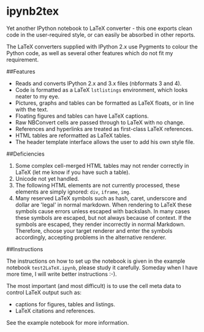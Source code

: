 ipynb2tex
=========

Yet another IPython notebook to LaTeX converter - this one exports clean code in the user-required style, or can easily be absorbed in other reports.

The LaTeX converters supplied with IPython 2.x use Pygments to colour the Python code, as well as several other features which do not fit my requirement. 

##Features
  
-  Reads and converts IPython 2.x and 3.x files (nbformats 3 and 4).
-  Code is formatted as a LaTeX `lstlistings` environment, which looks neater to my eye.  
-  Pictures,  graphs and tables can be formatted as LaTeX floats, or in line with the text.  
-  Floating figures and tables can have LaTeX captions.  
-  Raw NBConvert cells are passed through to LaTeX with no change. 
-  References and hyperlinks are treated as first-class LaTeX references.  
-  HTML tables are reformatted as LaTeX tables.  
-  The header template interface allows the user to add his own style file.

##Deficiencies

   
1. Some complex cell-merged HTML tables may not render correctly in LaTeX (let me know if you have such a table).     
1. Unicode not yet handled.  
1. The following HTML elements are not currently processed, these elements are simply ignored: `div`, `iframe`, `img`.  
2. Many reserved LaTeX symbols such as hash, caret, underscore and dollar are 'legal' in normal markdown.  When rendering to LaTeX these symbols cause errors unless escaped with backslash.  In many cases these symbols are escaped, but not always because of context.  If the symbols are escaped, they render incorrectly in normal Markdown. Therefore, choose your target renderer and enter the symbols accordingly, accepting problems in the alternative renderer.


##Instructions

The instructions on how to set up the notebook is given in the example notebook `test2LaTeX.ipynb`, please study it carefully. Someday when I have more time, I will write better instructions :-).

The most important (and most difficult) is to use the cell meta data to control LaTeX output such as:

- captions for figures, tables and listings.
- LaTeX citations and references.

See the example notebook for more information.

